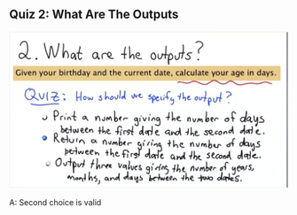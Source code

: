 ## Quiz 2: What Are The Outputs

![alt text](./media/quiz-02-what-are-the-outputs.JPG "what are the outputs")

A: Second choice is valid
